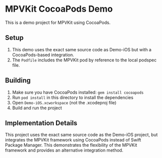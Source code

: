 # MPVKit CocoaPods Demo

This is a demo project for MPVKit using CocoaPods.

## Setup

1. This demo uses the exact same source code as Demo-iOS but with a CocoaPods-based integration.
2. The `Podfile` includes the MPVKit pod by reference to the local podspec file.

## Building

1. Make sure you have CocoaPods installed: `gem install cocoapods`
2. Run `pod install` in this directory to install the dependencies
3. Open `Demo-iOS.xcworkspace` (not the .xcodeproj file)
4. Build and run the project

## Implementation Details

This project uses the exact same source code as the Demo-iOS project, but integrates the MPVKit framework using CocoaPods instead of Swift Package Manager. This demonstrates the flexibility of the MPVKit framework and provides an alternative integration method. 